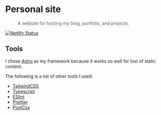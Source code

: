 # Personal site

>  A website for hosting my blog, portfolio, and projects.

[![Netlify Status](https://api.netlify.com/api/v1/badges/0ee0e308-c279-439c-8e68-256432fddc75/deploy-status)](https://app.netlify.com/sites/bkeys818/deploys)

## Tools
I chose [Astro](http://astro.build/) as my framework because it works so well for lost of static content.

The following is a list of other tools I used:

- [TailwindCSS](https://tailwindcss.com)
- [Typescript](http://typescriptlang.org/)
- [ESlint](https://eslint.org)
- [Prettier](https://prettier.io)
- [PostCss](https://postcss.org)